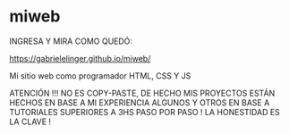 # miweb

INGRESA Y MIRA COMO QUEDÓ:

https://gabrielelinger.github.io/miweb/

Mi sitio web como programador HTML, CSS Y JS

ATENCIÓN !!! NO ES COPY-PASTE, DE HECHO MIS PROYECTOS ESTÁN HECHOS EN BASE A MI EXPERIENCIA ALGUNOS Y OTROS EN BASE A TUTORIALES SUPERIORES A 3HS PASO POR PASO ! LA HONESTIDAD ES LA CLAVE !
